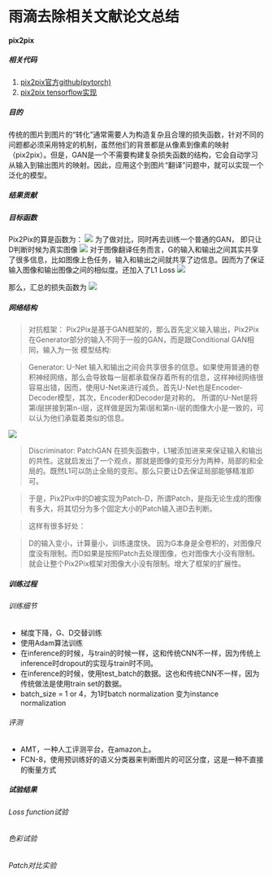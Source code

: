 # 雨滴去除相关文献论文总结

#### pix2pix

##### 相关代码

1. [pix2pix官方github(pytorch)](https://github.com/phillipi/pix2pix)
2. [pix2pix tensorflow实现](https://github.com/affinelayer/pix2pix-tensorflow)

##### 目的
传统的图片到图片的“转化”通常需要人为构造复杂且合理的损失函数，针对不同的问题都必须采用特定的机制，虽然他们的背景都是从像素到像素的映射（pix2pix）。但是，GAN是一个不需要构建复杂损失函数的结构，它会自动学习从输入到输出图片的映射。因此，应用这个到图片“翻译”问题中，就可以实现一个泛化的模型。

##### 结果贡献

##### 目标函数
Pix2Pix的算是函数为：
<img src="https://raw.githubusercontent.com/stdcoutzyx/Blogs/master/blog2017/pix2pix/4.png" style="border:none;">
为了做对比，同时再去训练一个普通的GAN， 即只让D判断时候为真实图像
<img src="https://raw.githubusercontent.com/stdcoutzyx/Blogs/master/blog2017/pix2pix/5.png" style="border:none;">
对于图像翻译任务而言，G的输入和输出之间其实共享了很多信息，比如图像上色任务，输入和输出之间就共享了边信息。因而为了保证输入图像和输出图像之间的相似度。还加入了L1 Loss
<img src="https://raw.githubusercontent.com/stdcoutzyx/Blogs/master/blog2017/pix2pix/6.png" style="border:none;">

那么，汇总的损失函数为
<img src="https://raw.githubusercontent.com/stdcoutzyx/Blogs/master/blog2017/pix2pix/7.png" style="border:none;">


##### 网络结构

> 对抗框架：
> Pix2Pix是基于GAN框架的，那么首先定义输入输出，Pix2Pix在Generator部分的输入不同于一般的GAN，而是跟Conditional GAN相同，输入为一张
> 模型结构:

> Generator: U-Net
>输入和输出之间会共享很多的信息。如果使用普通的卷积神经网络，那么会导致每一层都承载保存着所有的信息，这样神经网络很容易出错，因而，使用U-Net来进行减负。首先U-Net也是Encoder-Decoder模型，其次，Encoder和Decoder是对称的。
所谓的U-Net是将第i层拼接到第n-i层，这样做是因为第i层和第n-i层的图像大小是一致的，可以认为他们承载着类似的信息。
<img src="https://raw.githubusercontent.com/stdcoutzyx/Blogs/master/blog2017/pix2pix/3.png" style="border:none;">

> Discriminator: PatchGAN
>在损失函数中，L1被添加进来来保证输入和输出的共性。这就启发出了一个观点，那就是图像的变形分为两种，局部的和全局的。既然L1可以防止全局的变形。那么只要让D去保证局部能够精准即可。

>于是，Pix2Pix中的D被实现为Patch-D，所谓Patch，是指无论生成的图像有多大，将其切分为多个固定大小的Patch输入进D去判断。

>这样有很多好处：

>D的输入变小，计算量小，训练速度快。
>因为G本身是全卷积的，对图像尺度没有限制。而D如果是按照Patch去处理图像，也对图像大小没有限制。就会让整个Pix2Pix框架对图像大小没有限制。增大了框架的扩展性。
##### 训练过程
###### 训练细节
- 梯度下降，G、D交替训练
- 使用Adam算法训练
- 在inference的时候，与train的时候一样，这和传统CNN不一样，因为传统上inference时dropout的实现与train时不同。
- 在inference的时候，使用test_batch的数据。这也和传统CNN不一样，因为传统做法是使用train set的数据。
- batch_size = 1 or 4，为1时batch normalization 变为instance normalization
###### 评测
- AMT，一种人工评测平台，在amazon上。
- FCN-8，使用预训练好的语义分类器来判断图片的可区分度，这是一种不直接的衡量方式
##### 试验结果
###### Loss function试验

###### 色彩试验

###### Patch对比实验

